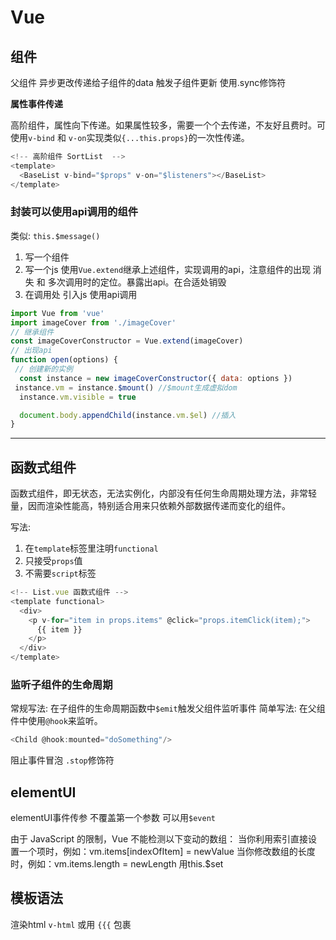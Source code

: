 # Vue

## 组件

父组件 异步更改传递给子组件的data 触发子组件更新 使用.sync修饰符

**属性事件传递**

高阶组件，属性向下传递。如果属性较多，需要一个个去传递，不友好且费时。可使用`v-bind` 和 `v-on`实现类似`{...this.props}`的一次性传递。

```js
<!-- 高阶组件 SortList  -->
<template>
  <BaseList v-bind="$props" v-on="$listeners"></BaseList>
</template>
```

### 封装可以使用api调用的组件

类似: `this.$message()`

1. 写一个组件
2. 写一个js 使用`Vue.extend`继承上述组件，实现调用的api，注意组件的出现 消失 和 多次调用时的定位。暴露出api。在合适处销毁
3. 在调用处 引入js 使用api调用


```js
import Vue from 'vue'
import imageCover from './imageCover'
// 继承组件
const imageCoverConstructor = Vue.extend(imageCover)
// 出现api
function open(options) {
 // 创建新的实例
  const instance = new imageCoverConstructor({ data: options })
 instance.vm = instance.$mount() //$mount生成虚拟dom
  instance.vm.visible = true

  document.body.appendChild(instance.vm.$el) //插入
}
```

- - - - -

## 函数式组件

函数式组件，即无状态，无法实例化，内部没有任何生命周期处理方法，非常轻量，因而渲染性能高，特别适合用来只依赖外部数据传递而变化的组件。

写法:

1. 在`template`标签里注明`functional`
2. 只接受`props`值
3. 不需要`script`标签

```js
<!-- List.vue 函数式组件 -->
<template functional>
  <div>
    <p v-for="item in props.items" @click="props.itemClick(item);">
      {{ item }}
    </p>
  </div>
</template>
```

### 监听子组件的生命周期

常规写法: 在子组件的生命周期函数中`$emit`触发父组件监听事件
简单写法: 在父组件中使用`@hook`来监听。

```js
<Child @hook:mounted="doSomething"/>
```

阻止事件冒泡 `.stop`修饰符

## elementUI

elementUI事件传参 不覆盖第一个参数 可以用`$event`

由于 JavaScript 的限制，Vue 不能检测以下变动的数组：
当你利用索引直接设置一个项时，例如：vm.items[indexOfItem] = newValue
当你修改数组的长度时，例如：vm.items.length = newLength
用this.$set

## 模板语法

 渲染html `v-html` 或用 `{{{` 包裹
